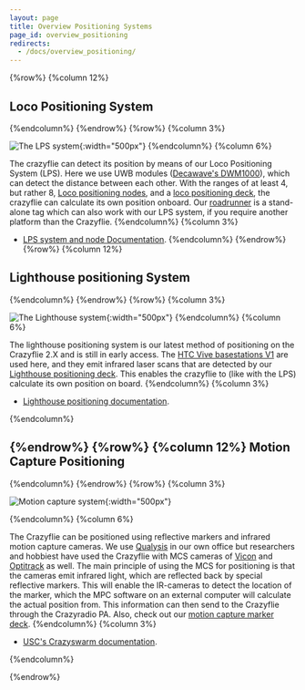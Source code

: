 ```yaml
---
layout: page
title: Overview Positioning Systems
page_id: overview_positioning
redirects:
  - /docs/overview_positioning/
---
```

{%row%}
{%column 12%}

Loco Positioning System
-----------------------

{%endcolumn%}
{%endrow%}
{%row%}
{%column 3%}


![The LPS system](/images/documentation/overview/lpssystem.png){:width="500px"}
{%endcolumn%}
{%column 6%}



The crazyflie can detect its position by means of our Loco Positioning System (LPS). Here we use UWB modules ([Decawave's DWM1000](https://store.bitcraze.io/collections/decks/products/motion-capture-marker-deck)), which can detect the distance between each other. With the ranges of at least 4, but rather 8, [Loco positioning nodes](https://store.bitcraze.io/collections/positioning/products/loco-positioning-node), and a [loco positioning deck](https://store.bitcraze.io/collections/positioning/products/loco-positioning-deck), the crazyflie can calculate its own position onboard. Our [roadrunner](https://store.bitcraze.io/collections/positioning/products/roadrunner) is a stand-alone tag which can also work with our LPS system, if you require another platform than the Crazyflie.
{%endcolumn%}
{%column 3%}

- [LPS system and node Documentation](/documentation/repository/lps-node-firmware/master/).
{%endcolumn%}
{%endrow%}
{%row%}
{%column 12%}

Lighthouse positioning System
-----------------------
{%endcolumn%}
{%endrow%}
{%row%}
{%column 3%}


![The Lighthouse system](/images/documentation/overview/lighthouse.png){:width="500px"}
{%endcolumn%}
{%column 6%}


The lighthouse positioning system is our latest method of positioning on the Crazyflie 2.X and is still in early access. The [HTC Vive basestations V1](https://www.vive.com/us/accessory/base-station/) are used here, and they emit infrared laser scans that are detected by our [Lighthouse positioning deck](https://store.bitcraze.io/collections/positioning/products/lighthouse-positioning-deck). This enables the crazyflie to (like with the LPS) calculate its own position on board.
{%endcolumn%}
{%column 3%}
- [Lighthouse positioning documentation](/documentation/repository/crazyflie-firmware/master/functional-areas/lighthouse_overview/).

{%endcolumn%}

{%endrow%}
{%row%}
{%column 12%}
Motion Capture Positioning
-----------------------
{%endcolumn%}
{%endrow%}
{%row%}
{%column 3%}

![Motion capture system](/images/documentation/overview/motioncapture.png){:width="500px"}

{%endcolumn%}
{%column 6%}


The Crazyflie can be positioned using reflective markers and infrared motion capture cameras. We use [Qualysis](https://www.qualisys.com/) in our own office but researchers and hobbiest have used the Crazyflie with MCS cameras of [Vicon](https://www.vicon.com/) and [Optitrack](https://optitrack.com/) as well. The main principle of using the MCS for positioning is that the cameras emit infrared light, which are reflected back by special reflective markers. This will enable the IR-cameras to detect the location of the marker, which the MPC software on an external computer will calculate the actual position from. This information can then send to the Crazyflie through the Crazyradio PA. Also, check out our [motion capture marker deck](https://store.bitcraze.io/collections/decks/products/motion-capture-marker-deck).
{%endcolumn%}
{%column 3%}

 - [ USC's Crazyswarm documentation](https://crazyswarm.readthedocs.io/en/latest/).

{%endcolumn%}

{%endrow%}
